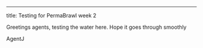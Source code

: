 ---
title: Testing for PermaBrawl week 2

Greetings agents, testing the water here. Hope it goes through smoothly

AgentJ
